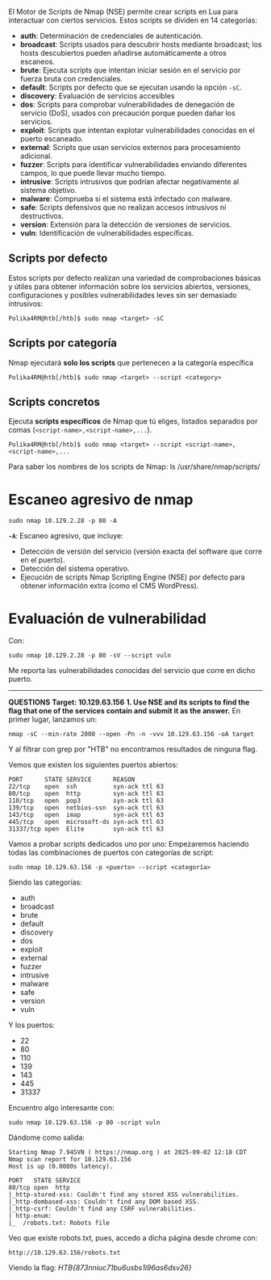 El Motor de Scripts de Nmap (NSE) permite crear scripts en Lua para interactuar con ciertos servicios. 
Estos scripts se dividen en 14 categorías:

- **auth**: Determinación de credenciales de autenticación.
- **broadcast**: Scripts usados para descubrir hosts mediante broadcast; los hosts descubiertos pueden añadirse automáticamente a otros escaneos.
- **brute**: Ejecuta scripts que intentan iniciar sesión en el servicio por fuerza bruta con credenciales.
- **default**: Scripts por defecto que se ejecutan usando la opción `-sC`.
- **discovery**: Evaluación de servicios accesibles
- **dos**: Scripts para comprobar vulnerabilidades de denegación de servicio (DoS), usados con precaución porque pueden dañar los servicios.
- **exploit**: Scripts que intentan explotar vulnerabilidades conocidas en el puerto escaneado.
- **external**: Scripts que usan servicios externos para procesamiento adicional.
- **fuzzer**: Scripts para identificar vulnerabilidades enviando diferentes campos, lo que puede llevar mucho tiempo.
- **intrusive**: Scripts intrusivos que podrían afectar negativamente al sistema objetivo.
- **malware**: Comprueba si el sistema está infectado con malware.
- **safe**: Scripts defensivos que no realizan accesos intrusivos ni destructivos.
- **version**: Extensión para la detección de versiones de servicios.
- **vuln**: Identificación de vulnerabilidades específicas.

## Scripts por defecto
Estos scripts por defecto realizan una variedad de comprobaciones básicas y útiles para obtener información sobre los servicios abiertos, versiones, configuraciones y posibles vulnerabilidades leves sin ser demasiado intrusivos:
```shell-session
Polika4RM@htb[/htb]$ sudo nmap <target> -sC
```
## Scripts por categoría
Nmap ejecutará **solo los scripts** que pertenecen a la categoría específica

```shell-session
Polika4RM@htb[/htb]$ sudo nmap <target> --script <category>
```
## Scripts concretos
Ejecuta **scripts específicos** de Nmap que tú eliges, listados separados por comas (`<script-name>,<script-name>,...`).
```shell-session
Polika4RM@htb[/htb]$ sudo nmap <target> --script <script-name>,<script-name>,...
```

Para saber los nombres de los scripts de Nmap:
ls /usr/share/nmap/scripts/

# Escaneo agresivo de nmap

```
sudo nmap 10.129.2.28 -p 80 -A
```

**`-A`**: Escaneo agresivo, que incluye:
- Detección de versión del servicio (versión exacta del software que corre en el puerto).
- Detección del sistema operativo.
- Ejecución de scripts Nmap Scripting Engine (NSE) por defecto para obtener información extra (como el CMS WordPress).
# Evaluación de vulnerabilidad

Con:
```shell-session
sudo nmap 10.129.2.28 -p 80 -sV --script vuln 
```

Me reporta las vulnerabilidades conocidas del servicio que corre en dicho puerto. 

---
**QUESTIONS**
**Target: 10.129.63.156**
**1. Use NSE and its scripts to find the flag that one of the services contain and submit it as the answer.**
En primer lugar, lanzamos un:
```
nmap -sC --min-rate 2000 --open -Pn -n -vvv 10.129.63.156 -oA target
```
Y al filtrar con grep por "HTB" no encontramos resultados de ninguna flag. 

Vemos que existen los siguientes puertos abiertos:
```
PORT      STATE SERVICE      REASON
22/tcp    open  ssh          syn-ack ttl 63
80/tcp    open  http         syn-ack ttl 63
110/tcp   open  pop3         syn-ack ttl 63
139/tcp   open  netbios-ssn  syn-ack ttl 63
143/tcp   open  imap         syn-ack ttl 63
445/tcp   open  microsoft-ds syn-ack ttl 63
31337/tcp open  Elite        syn-ack ttl 63
```

Vamos a probar scripts dedicados uno por uno:
Empezaremos haciendo todas las combinaciones de puertos con categorías de script:
```
sudo nmap 10.129.63.156 -p <puerto> --script <categoría>
```

Siendo las categorías:
- auth
- broadcast
- brute
- default
- discovery
- dos
- exploit
- external
- fuzzer
- intrusive
- malware
- safe
- version
- vuln

Y los puertos: 
- 22
- 80
- 110
- 139
- 143
- 445
- 31337

Encuentro algo interesante con:
```
sudo nmap 10.129.63.156 -p 80 -script vuln
```

Dándome como salida:
```
Starting Nmap 7.94SVN ( https://nmap.org ) at 2025-09-02 12:18 CDT
Nmap scan report for 10.129.63.156
Host is up (0.0080s latency).

PORT   STATE SERVICE
80/tcp open  http
|_http-stored-xss: Couldn't find any stored XSS vulnerabilities.
|_http-dombased-xss: Couldn't find any DOM based XSS.
|_http-csrf: Couldn't find any CSRF vulnerabilities.
| http-enum: 
|_  /robots.txt: Robots file
```

Veo que existe robots.txt, pues, accedo a dicha página desde chrome con:
```
http://10.129.63.156/robots.txt
``` 

Viendo la flag: *HTB{873nniuc71bu6usbs1i96as6dsv26}*





